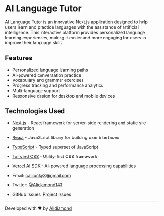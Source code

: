 # AI Language Tutor

AI Language Tutor is an innovative Next.js application designed to help users learn and practice languages with the assistance of artificial intelligence. This interactive platform provides personalized language learning experiences, making it easier and more engaging for users to improve their language skills.

## Features

- Personalized language learning paths
- AI-powered conversation practice
- Vocabulary and grammar exercises
- Progress tracking and performance analytics
- Multi-language support
- Responsive design for desktop and mobile devices

## Technologies Used

- [Next.js](https://nextjs.org/) - React framework for server-side rendering and static site generation
- [React](https://reactjs.org/) - JavaScript library for building user interfaces
- [TypeScript](https://www.typescriptlang.org/) - Typed superset of JavaScript
- [Tailwind CSS](https://tailwindcss.com/) - Utility-first CSS framework
- [Vercel AI SDK](https://vercel.com/ai) - AI-powered language processing capabilities

- Email: calilucky3@gmail.com
- Twitter: [@Alidiamond143](https://x.com/Alidiamond143)
- GitHub Issues: [Project Issues](https://github.com/alidiamond1/AI-Language-Tutor/issues)


---

Developed with ❤️ by [Alidiamond](https://github.com/alidiamond1)
#
